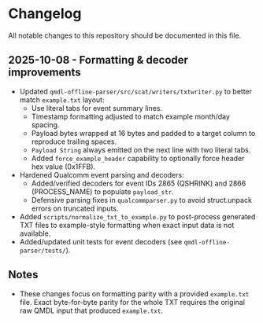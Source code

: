 # Changelog

All notable changes to this repository should be documented in this file.

## 2025-10-08 - Formatting & decoder improvements
- Updated `qmdl-offline-parser/src/scat/writers/txtwriter.py` to better match `example.txt` layout:
  - Use literal tabs for event summary lines.
  - Timestamp formatting adjusted to match example month/day spacing.
  - Payload bytes wrapped at 16 bytes and padded to a target column to reproduce trailing spaces.
  - `Payload String` always emitted on the next line with two literal tabs.
  - Added `force_example_header` capability to optionally force header hex value (0x1FFB).
- Hardened Qualcomm event parsing and decoders:
  - Added/verified decoders for event IDs 2865 (QSHRINK) and 2866 (PROCESS_NAME) to populate `payload_str`.
  - Defensive parsing fixes in `qualcommparser.py` to avoid struct.unpack errors on truncated inputs.
- Added `scripts/normalize_txt_to_example.py` to post-process generated TXT files to example-style formatting when exact input data is not available.
- Added/updated unit tests for event decoders (see `qmdl-offline-parser/tests/`).

## Notes
- These changes focus on formatting parity with a provided `example.txt` file. Exact byte-for-byte parity for the whole TXT requires the original raw QMDL input that produced `example.txt`.
